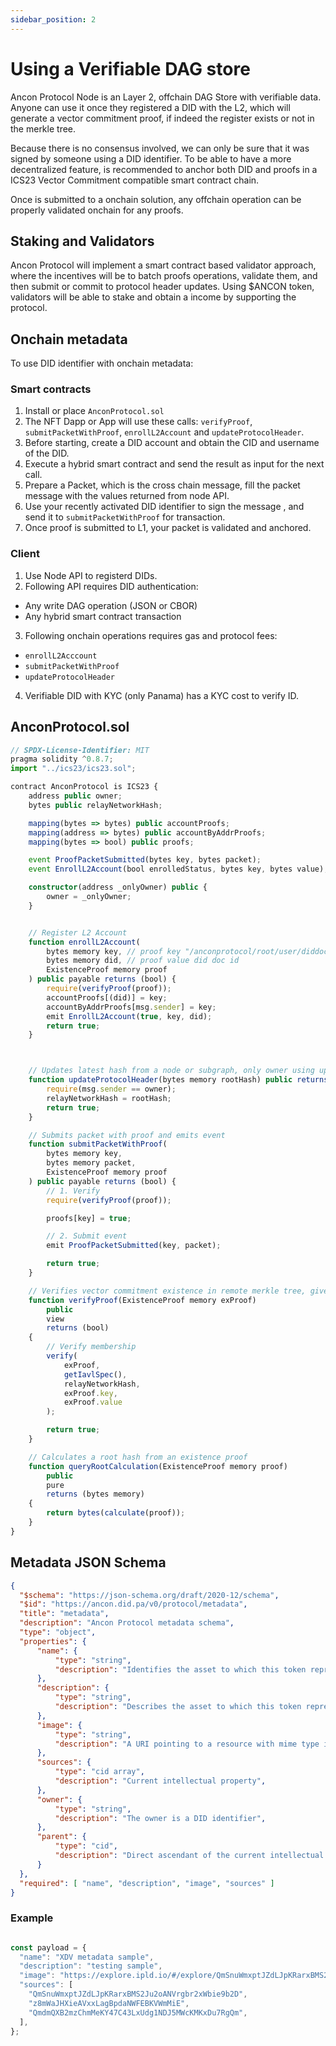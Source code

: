 ```yaml
---
sidebar_position: 2
---
```


# Using a Verifiable DAG store

Ancon Protocol Node is an Layer 2, offchain DAG Store with verifiable data. Anyone can use it once they registered a DID with the L2, which will generate a vector commitment proof, if indeed the register exists or not in the merkle tree.

Because there is no consensus involved, we can only be sure that it was signed by someone using a DID identifier. To be able to have a more decentralized feature, is recommended to anchor both DID and proofs in a ICS23 Vector Commitment compatible smart contract chain.

Once is submitted to a onchain solution, any offchain operation can be properly validated onchain for any proofs.

## Staking and Validators

Ancon Protocol will implement a smart contract based validator approach, where the incentives will be to batch proofs operations, validate them, and then submit or commit to protocol header updates. Using $ANCON token, validators will be able to stake and obtain a income by supporting the protocol.

## Onchain metadata

To use DID identifier with onchain metadata:

### Smart contracts

1. Install or place `AnconProtocol.sol`
2. The NFT Dapp or App will use these calls: `verifyProof`, `submitPacketWithProof`, `enrollL2Account` and `updateProtocolHeader`.
3. Before starting, create a DID account and obtain the CID and username of the DID.
4. Execute a hybrid smart contract and send the result as input for the next call.
5. Prepare a Packet, which is the cross chain message, fill the packet message with the values returned from node API.
6. Use your recently activated DID identifier to sign the message , and send it to  `submitPacketWithProof` for transaction.
7. Once proof is submitted to L1, your packet is validated and anchored.

### Client

1. Use Node API to registerd DIDs.
2. Following API requires DID authentication:
- Any write DAG operation (JSON or CBOR)
- Any hybrid smart contract transaction
3. Following onchain operations requires gas and protocol fees:
- `enrollL2Acccount`
- `submitPacketWithProof`
- `updateProtocolHeader`
4. Verifiable DID with KYC (only Panama) has a KYC cost to verify ID.


## AnconProtocol.sol

```typescript
// SPDX-License-Identifier: MIT
pragma solidity ^0.8.7;
import "../ics23/ics23.sol";

contract AnconProtocol is ICS23 {
    address public owner;
    bytes public relayNetworkHash;

    mapping(bytes => bytes) public accountProofs;
    mapping(address => bytes) public accountByAddrProofs;
    mapping(bytes => bool) public proofs;

    event ProofPacketSubmitted(bytes key, bytes packet);
    event EnrollL2Account(bool enrolledStatus, bytes key, bytes value);

    constructor(address _onlyOwner) public {
        owner = _onlyOwner;
    }


    // Register L2 Account
    function enrollL2Account(
        bytes memory key, // proof key "/anconprotocol/root/user/diddocid"
        bytes memory did, // proof value did doc id
        ExistenceProof memory proof
    ) public payable returns (bool) {
        require(verifyProof(proof));
        accountProofs[(did)] = key;
        accountByAddrProofs[msg.sender] = key;
        emit EnrollL2Account(true, key, did);
        return true;
    }



    // Updates latest hash from a node or subgraph, only owner using updater service
    function updateProtocolHeader(bytes memory rootHash) public returns (bool) {
        require(msg.sender == owner);
        relayNetworkHash = rootHash;
        return true;
    }

    // Submits packet with proof and emits event
    function submitPacketWithProof(
        bytes memory key,
        bytes memory packet,
        ExistenceProof memory proof
    ) public payable returns (bool) {
        // 1. Verify
        require(verifyProof(proof));

        proofs[key] = true;

        // 2. Submit event
        emit ProofPacketSubmitted(key, packet);

        return true;
    }

    // Verifies vector commitment existence in remote merkle tree, given a last updated hash submitted by trusted party.
    function verifyProof(ExistenceProof memory exProof)
        public
        view
        returns (bool)
    {
        // Verify membership
        verify(
            exProof,
            getIavlSpec(),
            relayNetworkHash,
            exProof.key,
            exProof.value
        );

        return true;
    }

    // Calculates a root hash from an existence proof
    function queryRootCalculation(ExistenceProof memory proof)
        public
        pure
        returns (bytes memory)
    {
        return bytes(calculate(proof));
    }
}
```


## Metadata JSON Schema

```json
{
  "$schema": "https://json-schema.org/draft/2020-12/schema",
  "$id": "https://ancon.did.pa/v0/protocol/metadata",
  "title": "metadata",
  "description": "Ancon Protocol metadata schema",
  "type": "object",
  "properties": {
      "name": {
          "type": "string",
          "description": "Identifies the asset to which this token represents",
      },
      "description": {
          "type": "string",
          "description": "Describes the asset to which this token represents",
      },
      "image": {
          "type": "string",
          "description": "A URI pointing to a resource with mime type image/* representing the asset to which this token represents.",
      },
      "sources": {
          "type": "cid array",
          "description": "Current intellectual property",
      },
      "owner": {
          "type": "string",
          "description": "The owner is a DID identifier",
      },
      "parent": {
          "type": "cid",
          "description": "Direct ascendant of the current intellectual property",
      }
  },
  "required": [ "name", "description", "image", "sources" ]
}
```

### Example

```JavaScript

const payload = {
  "name": "XDV metadata sample",
  "description": "testing sample",
  "image": "https://explore.ipld.io/#/explore/QmSnuWmxptJZdLJpKRarxBMS2Ju2oANVrgbr2xWbie9b2D",
  "sources": [
    "QmSnuWmxptJZdLJpKRarxBMS2Ju2oANVrgbr2xWbie9b2D",
    "z8mWaJHXieAVxxLagBpdaNWFEBKVWmMiE",
    "QmdmQXB2mzChmMeKY47C43LxUdg1NDJ5MWcKMKxDu7RgQm",
  ],
};


```
